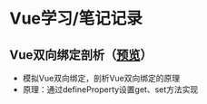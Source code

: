 # Vue学习/笔记记录
## Vue双向绑定剖析（[预览](https://vivienchumei.github.io/Vue-Record/Vue双向绑定剖析/双向绑定.html)）
* 模拟Vue双向绑定，剖析Vue双向绑定的原理
* 原理：通过defineProperty设置get、set方法实现
